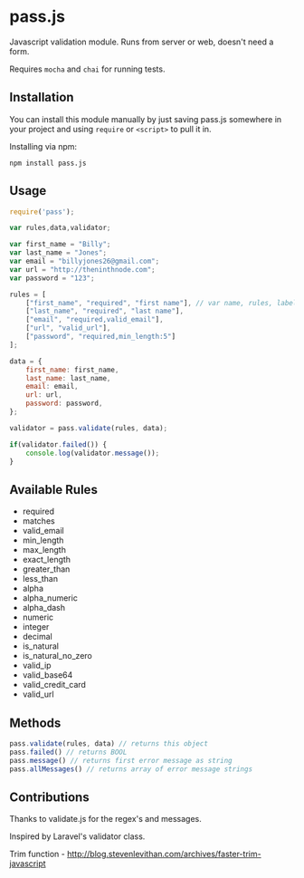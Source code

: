 pass.js
=======

Javascript validation module. Runs from server or web, doesn't need a form.

Requires ```mocha``` and ```chai``` for running tests.

## Installation

You can install this module manually by just saving pass.js somewhere in your project and using ```require``` or ```<script>``` to pull it in.

Installing via npm:

```
npm install pass.js
```

## Usage

``` javascript
require('pass');

var rules,data,validator;

var first_name = "Billy";
var last_name = "Jones";
var email = "billyjones26@gmail.com";
var url = "http://theninthnode.com";
var password = "123";

rules = [
	["first_name", "required", "first name"], // var name, rules, label for error message (defaults to var name)
	["last_name", "required", "last name"],
	["email", "required,valid_email"],
	["url", "valid_url"],
	["password", "required,min_length:5"]
];

data = {
	first_name: first_name,	
	last_name: last_name,	
	email: email,	
	url: url,	
	password: password,	
};

validator = pass.validate(rules, data);

if(validator.failed()) {
	console.log(validator.message());
}
```

## Available Rules

* required
* matches
* valid_email
* min_length
* max_length
* exact_length
* greater_than
* less_than
* alpha
* alpha_numeric
* alpha_dash
* numeric
* integer
* decimal
* is_natural
* is_natural_no_zero
* valid_ip
* valid_base64
* valid_credit_card
* valid_url

## Methods

``` javascript
pass.validate(rules, data) // returns this object
pass.failed() // returns BOOL
pass.message() // returns first error message as string
pass.allMessages() // returns array of error message strings
```

## Contributions

Thanks to validate.js for the regex's and messages.

Inspired by Laravel's validator class.

Trim function - http://blog.stevenlevithan.com/archives/faster-trim-javascript